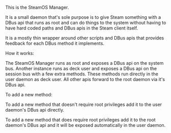 This is the SteamOS Manager.

It is a small daemon that's sole purpose is to give Steam something with a DBus
api that runs as root and can do things to the system without having to have
hard coded paths and DBus apis in the Steam client itself.

It is a mostly thin wrapper around other scripts and DBus apis that provides feedback for
each DBus method it implements.

How it works:

The SteamOS Manager runs as root and exposes a DBus api on the system bus.
Another instance runs as deck user and exposes a DBus api on the session bus with
a few extra methods. These methods run directly in the user daemon as deck user. All
other apis forward to the root daemon via it's DBus api.

To add a new method:

To add a new method that doesn't require root privileges add it to the user daemon's DBus api
directly.

To add a new method that does require root privileges add it to the root daemon's DBus api and it will
be exposed automatically in the user daemon.
